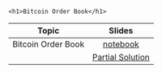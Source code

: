 
~~~
<h1>Bitcoin Order Book</h1>
~~~

Topic | Slides
:-----: | :--------:
Bitcoin Order Book    | [notebook](../lecture17_noSol_pluto)
                      | [Partial Solution](../notebooks/lecture_17/lecture_17_wSol_partial_html.html)
<!--  -->

